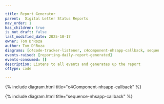 ```yaml
---

title: Report Generator
parent:  Digital Letter Status Reports
nav_order: 1
has_children: true
is_not_draft: false
last_modified_date: 2025-10-17
owner: Tom D'Roza
author: Tom D'Roza
diagrams: [c4code-tracker-listener, c4component-nhsapp-callback, sequence-nhsapp-callback]
events-raised: [reporting-daily-report-generated]
events-consumed: []
description: Listens to all events and generates up the report
c4type: code

---
```


{% include diagram.html title="c4Component-nhsapp-callback" %}

{% include diagram.html title="sequence-nhsapp-callback" %}

